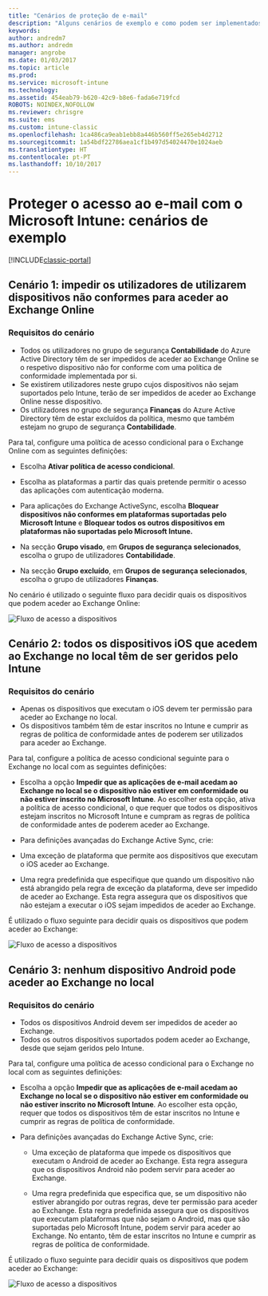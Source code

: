 ```yaml
---
title: "Cenários de proteção de e-mail"
description: "Alguns cenários de exemplo e como podem ser implementados com o acesso condicional."
keywords: 
author: andredm7
ms.author: andredm
manager: angrobe
ms.date: 01/03/2017
ms.topic: article
ms.prod: 
ms.service: microsoft-intune
ms.technology: 
ms.assetid: 454eab79-b620-42c9-b8e6-fada6e719fcd
ROBOTS: NOINDEX,NOFOLLOW
ms.reviewer: chrisgre
ms.suite: ems
ms.custom: intune-classic
ms.openlocfilehash: 1ca486ca9eab1ebb8a446b560ff5e265eb4d2712
ms.sourcegitcommit: 1a54bdf22786aea1cf1b497d54024470e1024aeb
ms.translationtype: HT
ms.contentlocale: pt-PT
ms.lasthandoff: 10/10/2017
---
```

# <a name="protect-access-to-email-with-microsoft-intune-example-scenarios"></a>Proteger o acesso ao e-mail com o Microsoft Intune: cenários de exemplo

[!INCLUDE[classic-portal](../includes/classic-portal.md)]

## <a name="scenario-1-block-users-from-using-noncompliant-devices-to-access-exchange-online"></a>Cenário 1: impedir os utilizadores de utilizarem dispositivos não conformes para aceder ao Exchange Online
### <a name="scenario-requirements"></a>Requisitos do cenário
- Todos os utilizadores no grupo de segurança **Contabilidade** do Azure Active Directory têm de ser impedidos de aceder ao Exchange Online se o respetivo dispositivo não for conforme com uma política de conformidade implementada por si.
- Se existirem utilizadores neste grupo cujos dispositivos não sejam suportados pelo Intune, terão de ser impedidos de aceder ao Exchange Online nesse dispositivo.
- Os utilizadores no grupo de segurança **Finanças** do Azure Active Directory têm de estar excluídos da política, mesmo que também estejam no grupo de segurança **Contabilidade**.

Para tal, configure uma política de acesso condicional para o Exchange Online com as seguintes definições:

- Escolha **Ativar política de acesso condicional**.

- Escolha as plataformas a partir das quais pretende permitir o acesso das aplicações com autenticação moderna.
- Para aplicações do Exchange ActiveSync, escolha **Bloquear dispositivos não conformes em plataformas suportadas pelo Microsoft Intune** e **Bloquear todos os outros dispositivos em plataformas não suportadas pelo Microsoft Intune.**
-   Na secção **Grupo visado**, em **Grupos de segurança selecionados**, escolha o grupo de utilizadores **Contabilidade**.

-   Na secção **Grupo excluído**, em **Grupos de segurança selecionados**, escolha o grupo de utilizadores **Finanças**.


No cenário é utilizado o seguinte fluxo para decidir quais os dispositivos que podem aceder ao Exchange Online:

![Fluxo de acesso a dispositivos](./media/ConditionalAccess8-5.png)

## <a name="scenario-2-all-ios-devices-that-access-exchange-on-premises-must-be-managed-by-intune"></a>Cenário 2: todos os dispositivos iOS que acedem ao Exchange no local têm de ser geridos pelo Intune
### <a name="scenario-requirements"></a>Requisitos do cenário
- Apenas os dispositivos que executam o iOS devem ter permissão para aceder ao Exchange no local.
- Os dispositivos também têm de estar inscritos no Intune e cumprir as regras de política de conformidade antes de poderem ser utilizados para aceder ao Exchange.

Para tal, configure a política de acesso condicional seguinte para o Exchange no local com as seguintes definições:

-   Escolha a opção **Impedir que as aplicações de e-mail acedam ao Exchange no local se o dispositivo não estiver em conformidade ou não estiver inscrito no Microsoft Intune**. Ao escolher esta opção, ativa a política de acesso condicional, o que requer que todos os dispositivos estejam inscritos no Microsoft Intune e cumpram as regras de política de conformidade antes de poderem aceder ao Exchange.

-   Para definições avançadas do Exchange Active Sync, crie:

  -   Uma exceção de plataforma que permite aos dispositivos que executam o iOS aceder ao Exchange.   

  -   Uma regra predefinida que especifique que quando um dispositivo não está abrangido pela regra de exceção da plataforma, deve ser impedido de aceder ao Exchange. Esta regra assegura que os dispositivos que não estejam a executar o iOS sejam impedidos de aceder ao Exchange.

É utilizado o fluxo seguinte para decidir quais os dispositivos que podem aceder ao Exchange:

![Fluxo de acesso a dispositivos](./media/ConditionalAccess8-3.png)

## <a name="scenario-3-no-android-devices-can-access-exchange-on-premises"></a>Cenário 3: nenhum dispositivo Android pode aceder ao Exchange no local
### <a name="scenario-requirements"></a>Requisitos do cenário
- Todos os dispositivos Android devem ser impedidos de aceder ao Exchange.
- Todos os outros dispositivos suportados podem aceder ao Exchange, desde que sejam geridos pelo Intune.

Para tal, configure uma política de acesso condicional para o Exchange no local com as seguintes definições:

-   Escolha a opção **Impedir que as aplicações de e-mail acedam ao Exchange no local se o dispositivo não estiver em conformidade ou não estiver inscrito no Microsoft Intune**. Ao escolher esta opção, requer que todos os dispositivos têm de estar inscritos no Intune e cumprir as regras de política de conformidade.

- Para definições avançadas do Exchange Active Sync, crie:
  -   Uma exceção de plataforma que impede os dispositivos que executam o Android de aceder ao Exchange. Esta regra assegura que os dispositivos Android não podem servir para aceder ao Exchange.

  -   Uma regra predefinida que especifica que, se um dispositivo não estiver abrangido por outras regras, deve ter permissão para aceder ao Exchange. Esta regra predefinida assegura que os dispositivos que executam plataformas que não sejam o Android, mas que são suportadas pelo Microsoft Intune, podem servir para aceder ao Exchange. No entanto, têm de estar inscritos no Intune e cumprir as regras de política de conformidade.

É utilizado o fluxo seguinte para decidir quais os dispositivos que podem aceder ao Exchange:

![Fluxo de acesso a dispositivos](./media/ConditionalAccess8-4.png)
